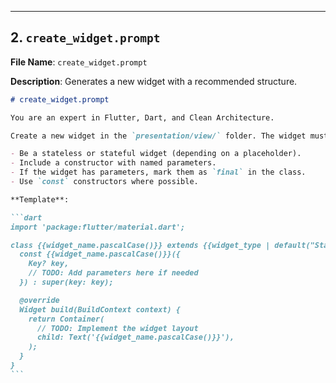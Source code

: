 ---

## 2. `create_widget.prompt`

**File Name**: `create_widget.prompt`

**Description**: Generates a new widget with a recommended structure.

````md
# create_widget.prompt

You are an expert in Flutter, Dart, and Clean Architecture.

Create a new widget in the `presentation/view/` folder. The widget must:

- Be a stateless or stateful widget (depending on a placeholder).
- Include a constructor with named parameters.
- If the widget has parameters, mark them as `final` in the class.
- Use `const` constructors where possible.

**Template**:

```dart
import 'package:flutter/material.dart';

class {{widget_name.pascalCase()}} extends {{widget_type | default("StatelessWidget")}} {
  const {{widget_name.pascalCase()}}({
    Key? key,
    // TODO: Add parameters here if needed
  }) : super(key: key);

  @override
  Widget build(BuildContext context) {
    return Container(
      // TODO: Implement the widget layout
      child: Text('{{widget_name.pascalCase()}}'),
    );
  }
}
```
````
